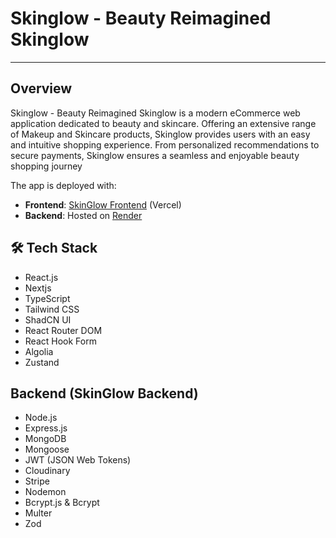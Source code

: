# Skinglow - Beauty Reimagined Skinglow

---

## Overview

Skinglow - Beauty Reimagined Skinglow is a modern eCommerce web application dedicated to beauty and skincare. Offering an extensive range of Makeup and Skincare products, Skinglow provides users with an easy and intuitive shopping experience. From personalized recommendations to secure payments, Skinglow ensures a seamless and enjoyable beauty shopping journey

The app is deployed with:
- **Frontend**: [SkinGlow Frontend](https://skin-glow-frontend.vercel.app/) (Vercel)
- **Backend**: Hosted on [Render](https://render.com/)

## 🛠️ Tech Stack
* React.js
* Nextjs
* TypeScript
* Tailwind CSS
* ShadCN UI
* React Router DOM
* React Hook Form
* Algolia
* Zustand
  
## Backend (SkinGlow Backend)
* Node.js
* Express.js
* MongoDB
* Mongoose
* JWT (JSON Web Tokens)
* Cloudinary
* Stripe
* Nodemon
* Bcrypt.js & Bcrypt
* Multer 
* Zod

